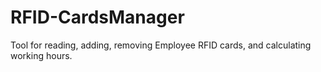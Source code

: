 # RFID-CardsManager
Tool for reading, adding, removing Employee RFID cards, and calculating working hours.
